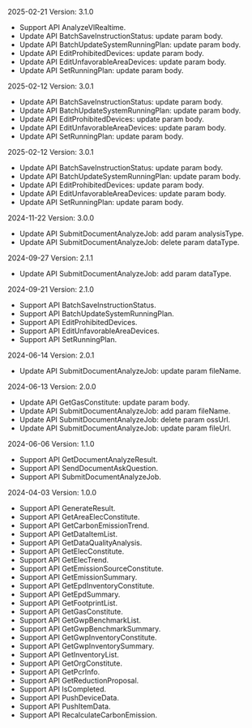 2025-02-21 Version: 3.1.0
- Support API AnalyzeVlRealtime.
- Update API BatchSaveInstructionStatus: update param body.
- Update API BatchUpdateSystemRunningPlan: update param body.
- Update API EditProhibitedDevices: update param body.
- Update API EditUnfavorableAreaDevices: update param body.
- Update API SetRunningPlan: update param body.


2025-02-12 Version: 3.0.1
- Update API BatchSaveInstructionStatus: update param body.
- Update API BatchUpdateSystemRunningPlan: update param body.
- Update API EditProhibitedDevices: update param body.
- Update API EditUnfavorableAreaDevices: update param body.
- Update API SetRunningPlan: update param body.


2025-02-12 Version: 3.0.1
- Update API BatchSaveInstructionStatus: update param body.
- Update API BatchUpdateSystemRunningPlan: update param body.
- Update API EditProhibitedDevices: update param body.
- Update API EditUnfavorableAreaDevices: update param body.
- Update API SetRunningPlan: update param body.


2024-11-22 Version: 3.0.0
- Update API SubmitDocumentAnalyzeJob: add param analysisType.
- Update API SubmitDocumentAnalyzeJob: delete param dataType.


2024-09-27 Version: 2.1.1
- Update API SubmitDocumentAnalyzeJob: add param dataType.


2024-09-21 Version: 2.1.0
- Support API BatchSaveInstructionStatus.
- Support API BatchUpdateSystemRunningPlan.
- Support API EditProhibitedDevices.
- Support API EditUnfavorableAreaDevices.
- Support API SetRunningPlan.


2024-06-14 Version: 2.0.1
- Update API SubmitDocumentAnalyzeJob: update param fileName.


2024-06-13 Version: 2.0.0
- Update API GetGasConstitute: update param body.
- Update API SubmitDocumentAnalyzeJob: add param fileName.
- Update API SubmitDocumentAnalyzeJob: delete param ossUrl.
- Update API SubmitDocumentAnalyzeJob: update param fileUrl.


2024-06-06 Version: 1.1.0
- Support API GetDocumentAnalyzeResult.
- Support API SendDocumentAskQuestion.
- Support API SubmitDocumentAnalyzeJob.


2024-04-03 Version: 1.0.0
- Support API GenerateResult.
- Support API GetAreaElecConstitute.
- Support API GetCarbonEmissionTrend.
- Support API GetDataItemList.
- Support API GetDataQualityAnalysis.
- Support API GetElecConstitute.
- Support API GetElecTrend.
- Support API GetEmissionSourceConstitute.
- Support API GetEmissionSummary.
- Support API GetEpdInventoryConstitute.
- Support API GetEpdSummary.
- Support API GetFootprintList.
- Support API GetGasConstitute.
- Support API GetGwpBenchmarkList.
- Support API GetGwpBenchmarkSummary.
- Support API GetGwpInventoryConstitute.
- Support API GetGwpInventorySummary.
- Support API GetInventoryList.
- Support API GetOrgConstitute.
- Support API GetPcrInfo.
- Support API GetReductionProposal.
- Support API IsCompleted.
- Support API PushDeviceData.
- Support API PushItemData.
- Support API RecalculateCarbonEmission.


